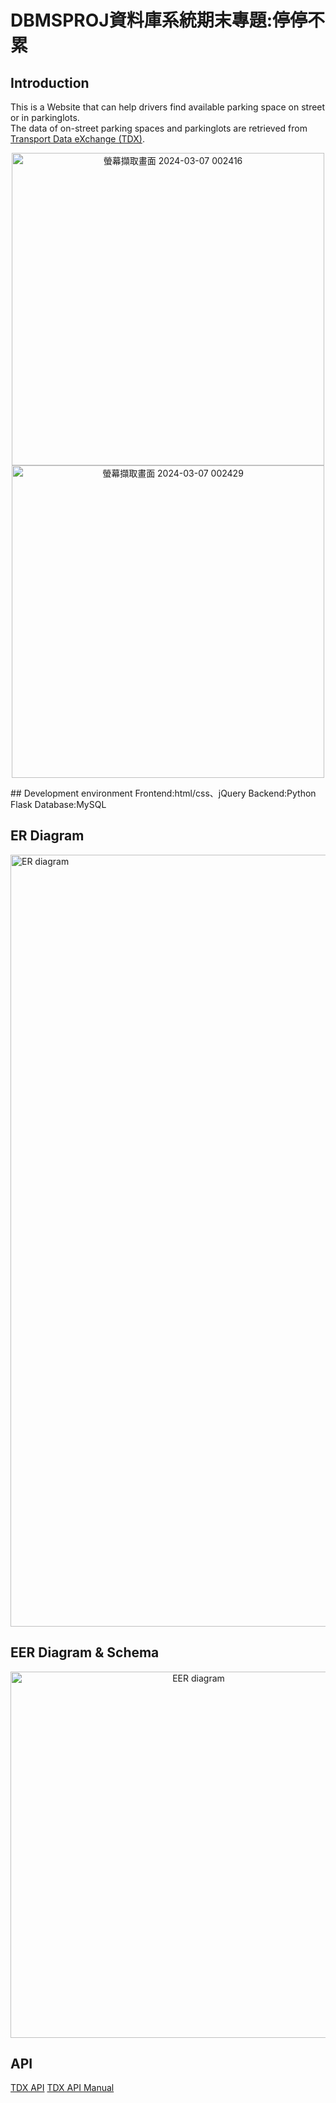 # DBMSPROJ資料庫系統期末專題:停停不累
## Introduction 
This is a Website that can help drivers find available parking space on street or in parkinglots.  
The data of on-street parking spaces and parkinglots are retrieved from [Transport Data eXchange (TDX)](https://tdx.transportdata.tw/).
<p align="center">
  <img width="500" alt="螢幕擷取畫面 2024-03-07 002416" src="https://github.com/Lowen0909/DBMSPROJ/assets/82707190/887b9f27-908f-4824-8add-4615444581b7">
  <img width="500" alt="螢幕擷取畫面 2024-03-07 002429" src="https://github.com/Lowen0909/DBMSPROJ/assets/82707190/83d53d6d-0cb2-42d6-a03a-496e7c50a090">
</p>
## Development environment
Frontend:html/css、jQuery  
Backend:Python Flask  
Database:MySQL

## ER Diagram
<img width="1235" alt="ER diagram" src="https://github.com/Lowen0909/DBMSPROJ/assets/82707190/f831bfd8-ac32-42fa-87f1-ca6361967271">  

## EER Diagram & Schema
<p align="center"><img width="586" alt="EER diagram" src="https://github.com/Lowen0909/DBMSPROJ/assets/82707190/0ac20088-6f98-4799-9a94-d5a58421c501"></p>

## API
[TDX API](https://tdx.transportdata.tw/)  [TDX API Manual](https://drive.google.com/file/d/1-eoMtVXeu2umdLVgcemiBURr_5TpykoD/view?usp=sharing)


